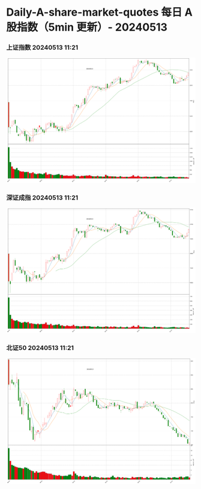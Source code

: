 
# Daily-A-share-market-quotes 每日 A 股指数（5min 更新）- 20240513

### 上证指数 20240513 11:21
![](./fig/2024/5/20240513-sh000001.png)

### 深证成指 20240513 11:21
![](./fig/2024/5/20240513-sz399001.png)

### 北证50 20240513 11:21
![](./fig/2024/5/20240513-bj899050.png)
